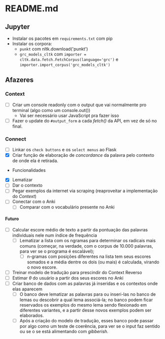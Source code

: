 
# README.md

## Jupyter

- Instalar os pacotes em `requirements.txt` com pip
- Instalar os corpora: 
	- `punkt` com nltk.download('punkt')
	- `grc_models_cltk` com `importer = cltk.data.fetch.FetchCorpus(language='grc')` e `importer.import_corpus('grc_models_cltk')`

## Afazeres

### Context
- [ ] Criar um console readonly com o output que vai normalmente pro terminal (algo como um console.out())
	- Vai ser necessário usar JavaScript pra fazer isso
- [ ] Fazer o update do `#output_form` a cada _fetch()_ da API, em vez de só no final.

### Connect
- [ ] Linkar os `check buttons` e os `select menus` ao Flask
- [X] Criar função de elaboração de _concordance_ da palavra pelo contexto de onde ela é retirada.
- Funcionalidades
- [X] Lematizar
- [ ] Dar o contexto
- [ ] Pegar exemplos da internet via scraping (reaproveitar a implementação do _Context_)
- [ ] Conectar com o Anki
	- [ ] Comparar com o vocabulário presente no Anki

#### Futuro

- [ ] Calcular escore médio de texto a partir da pontuação das palavras individuais nele num índice de frequência
	- [ ] Lematizar a lista com os ngramas para determinar os radicais mais comuns (começar, na verdade, com o corpus de 10.000 palavras, para ver se o programa é escalável); 
		- [ ] n-gramas com posições diferentes na lista tem seus escores somados e a média dentre os dois (ou mais) é calculada, virando o novo escore.
- [ ] Treinar modelo de tradução para prescindir do Context Reverso
- [ ] Estimar $\theta$ do usuário a partir dos seus escores no Anki
- [ ] Criar banco de dados com as palavras já inseridas e os contextos onde elas aparecem
	- [ ] O banco deve lematizar as palavras para ou inseri-las no banco de lemas ou descobrir a qual lema associá-la; no banco podem ficar reservados os exemplos do mesmo lema sendo flexionado em diferentes variantes, e a partir desse novos exemplos podem ser elaborados.
	- [ ] Após a criação do modelo de tradução, esses banco pode passar por algo como um teste de coerência, para ver se o input faz sentido ou se o se está alimentando com _gibberish_.
